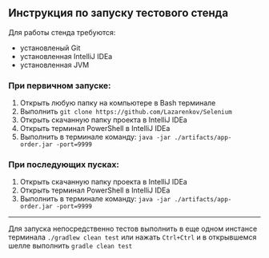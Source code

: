 ## Инструкция по запуску тестового стенда
Для работы стенда требуются:
* установленый Git
* установленная IntelliJ IDEa
* установленная JVM
### При первичном запуске:
1. Открыть любую папку на компьютере в Bash терминале
1. Выполнить `git clone https://github.com/Lazarenkov/Selenium`
1. Открыть скачанную папку проекта в IntelliJ IDEa
1. Открыть терминал PowerShell в IntelliJ IDEa
1. Выполнить в терминале команду: `java -jar ./artifacts/app-order.jar -port=9999`

### При последующих пусках:
1. Открыть скачанную папку проекта в IntelliJ IDEa
1. Открыть терминал PowerShell в IntelliJ IDEa
1. Выполнить в терминале команду: `java -jar ./artifacts/app-order.jar -port=9999`

---
Для запуска непосредственно тестов выполнить в еще одном инстансе терминала `./gradlew clean test` или нажать  `Ctrl+Ctrl` и в открывшемся шелле выполнить `gradle clean test`